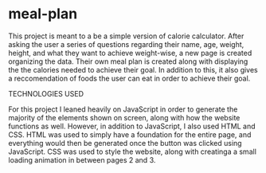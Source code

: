 # meal-plan

This project is meant to a be a simple version of calorie calculator. After asking the user a series of questions regarding their name, age, weight, height, and what they want to achieve weight-wise, a new page is created organizing the data. Their own meal plan is created along with displaying the the calories needed to achieve their goal. In addition to this, it also gives a reccomendation of foods the user can eat in order to achieve their goal.

TECHNOLOGIES USED

For this project I leaned heavily on JavaScript in order to generate the majority of the elements shown on screen, along with how the website functions as well. However, in addition to JavaScript, I also used HTML and CSS. HTML was used to simply have a foundation for the entire page, and everything would then be generated once the button was clicked using JavaScript. CSS was used to style the website, along with creatinga a small loading animation in between pages 2 and 3.
